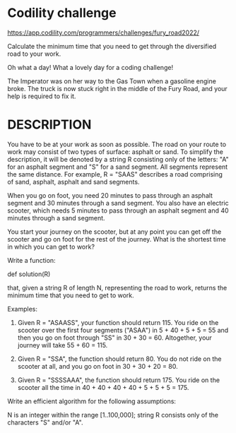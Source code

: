 # Codility challenge

https://app.codility.com/programmers/challenges/fury_road2022/


Calculate the minimum time that you need to get through the diversified road to your work.

Oh what a day! What a lovely day for a coding challenge!

The Imperator was on her way to the Gas Town when a gasoline engine broke. The truck is now stuck right in the middle of the Fury Road, and your help is required to fix it.


# DESCRIPTION

You have to be at your work as soon as possible. The road on your route to work may consist of two types of surface: asphalt or sand. To simplify the description, it will be denoted by a string R consisting only of the letters: "A" for an asphalt segment and "S" for a sand segment. All segments represent the same distance. For example, R = "SAAS" describes a road comprising of sand, asphalt, asphalt and sand segments.

When you go on foot, you need 20 minutes to pass through an asphalt segment and 30 minutes through a sand segment. You also have an electric scooter, which needs 5 minutes to pass through an asphalt segment and 40 minutes through a sand segment.

You start your journey on the scooter, but at any point you can get off the scooter and go on foot for the rest of the journey. What is the shortest time in which you can get to work?

Write a function:

def solution(R)

that, given a string R of length N, representing the road to work, returns the minimum time that you need to get to work.

Examples:

1. Given R = "ASAASS", your function should return 115. You ride on the scooter over the first four segments ("ASAA") in 5 + 40 + 5 + 5 = 55 and then you go on foot through "SS" in 30 + 30 = 60. Altogether, your journey will take 55 + 60 = 115.

2. Given R = "SSA", the function should return 80. You do not ride on the scooter at all, and you go on foot in 30 + 30 + 20 = 80.

3. Given R = "SSSSAAA", the function should return 175. You ride on the scooter all the time in 40 + 40 + 40 + 40 + 5 + 5 + 5 = 175.

Write an efficient algorithm for the following assumptions:

N is an integer within the range [1..100,000];
string R consists only of the characters "S" and/or "A".